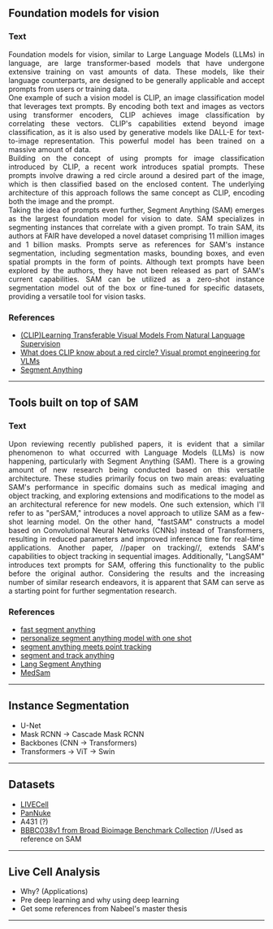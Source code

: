 ## Foundation models for vision
### Text
<p style='text-align: justify'>Foundation models for vision, similar to Large Language Models (LLMs) in language, are large transformer-based models that have undergone extensive training on vast amounts of data. These models, like their language counterparts, are designed to be generally applicable and accept prompts from users or training data.<br>
One example of such a vision model is CLIP, an image classification model that leverages text prompts. By encoding both text and images as vectors using transformer encoders, CLIP achieves image classification by correlating these vectors. CLIP's capabilities extend beyond image classification, as it is also used by generative models like DALL-E for text-to-image representation. This powerful model has been trained on a massive amount of data.<br>
Building on the concept of using prompts for image classification introduced by CLIP, a recent work introduces spatial prompts. These prompts involve drawing a red circle around a desired part of the image, which is then classified based on the enclosed content. The underlying architecture of this approach follows the same concept as CLIP, encoding both the image and the prompt.<br>
Taking the idea of prompts even further, Segment Anything (SAM) emerges as the largest foundation model for vision to date. SAM specializes in segmenting instances that correlate with a given prompt. To train SAM, its authors at FAIR have developed a novel dataset comprising 11 million images and 1 billion masks. Prompts serve as references for SAM's instance segmentation, including segmentation masks, bounding boxes, and even spatial prompts in the form of points. Although text prompts have been explored by the authors, they have not been released as part of SAM's current capabilities. SAM can be utilized as a zero-shot instance segmentation model out of the box or fine-tuned for specific datasets, providing a versatile tool for vision tasks.</p>

### References
* [(CLIP)Learning Transferable Visual Models From Natural Language Supervision](https://arxiv.org/pdf/2103.00020v1.pdf)
* [What does CLIP know about a red circle? Visual prompt engineering for VLMs](https://arxiv.org/pdf/2304.06712.pdf)
* [Segment Anything](https://paperswithcode.com/paper/segment-anything)
___
## Tools built on top of SAM
### Text
<p style='text-align: justify'>Upon reviewing recently published papers, it is evident that a similar phenomenon to what occurred with Language Models (LLMs) is now happening, particularly with Segment Anything (SAM). There is a growing amount of new research being conducted based on this versatile architecture. These studies primarily focus on two main areas: evaluating SAM's performance in specific domains such as medical imaging and object tracking, and exploring extensions and modifications to the model as an architectural reference for new models. One such extension, which I'll refer to as "perSAM," introduces a novel approach to utilize SAM as a few-shot learning model. On the other hand, "fastSAM" constructs a model based on Convolutional Neural Networks (CNNs) instead of Transformers, resulting in reduced parameters and improved inference time for real-time applications. Another paper, //paper on tracking//, extends SAM's capabilities to object tracking in sequential images. Additionally, "LangSAM" introduces text prompts for SAM, offering this functionality to the public before the original author. Considering the results and the increasing number of similar research endeavors, it is apparent that SAM can serve as a starting point for further segmentation research.</p>

### References
* [fast segment anything](https://paperswithcode.com/paper/fast-segment-anything)
* [personalize segment anything model with one shot](https://paperswithcode.com/paper/personalize-segment-anything-model-with-one)
* [segment anything meets point tracking](https://paperswithcode.com/paper/segment-anything-meets-point-tracking)
* [segment and track anything](https://paperswithcode.com/paper/segment-and-track-anything)
* [Lang Segment Anything](https://github.com/luca-medeiros/lang-segment-anything)
* [MedSam](https://github.com/bowang-lab/medsam)
___
## Instance Segmentation
* U-Net
* Mask RCNN -> Cascade Mask RCNN
* Backbones (CNN -> Transformers)
* Transformers -> ViT -> Swin
___
## Datasets
* [LIVECell](https://www.nature.com/articles/s41592-021-01249-6)
* [PanNuke](https://arxiv.org/pdf/2003.10778.pdf)
* A431 (?)
* [BBBC038v1 from Broad Bioimage Benchmark Collection](https://bbbc.broadinstitute.org/BBBC038) //Used as reference on SAM
___
## Live Cell Analysis
* Why? (Applications)
* Pre deep learning and why using deep learning
* Get some references from Nabeel's master thesis
___

